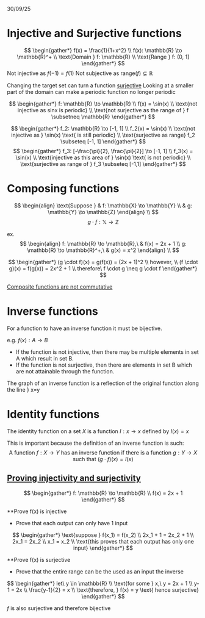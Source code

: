 30/09/25

# Injective and Surjective functions

$$
\begin{gather*}
f(x) = \frac{1}{1+x^2} \\
f(x): \mathbb{R}  \to \mathbb{R}^+ \\
\text{Domain } f: \mathbb{R} \\
\text{Range } f: (0, 1]
\end{gather*}
$$
Not injective as $f(-1) = f(1)$
Not subjective as range$(f) \subsetneq \mathbb{R}$

Changing the target set can turn a function [surjective](1.%20Functions%201.md)
Looking at a smaller part of the domain can make a periodic function no longer periodic

$$
\begin{gather*}
f: \mathbb{R} \to \mathbb{R} \\
f(x) = \sin(x) \\
\text{not injective as sinx is periodic} \\ 
\text{not surjective as the range of } f \subsetneq \mathbb{R}
\end{gather*}
$$

$$
\begin{gather*}
f_2: \mathbb{R} \to [-1, 1] \\
f_2(x) = \sin(x) \\
\text{not injective as } \sin(x) \text{ is still periodic} \\
\text{surjective as range} f_2 \subseteq [-1, 1]
\end{gather*}
$$
$$
\begin{gather*}
f_3: [-\frac{\pi}{2}, \frac{\pi}{2}] \to [-1, 1] \\
f_3(x) = \sin(x) \\
\text{injective as this area of } \sin(x) \text{ is not periodic} \\
\text{surjective as range of } f_3 \subseteq [-1,1]
\end{gather*}
$$

# Composing functions
$$
	\begin{align}
		\text{Suppose } & f: \mathbb{X} \to \mathbb{Y} \\
		& g: \mathbb{Y}  \to \mathbb{Z} 
	\end{align} \\
$$
$$
g \cdot f: \mathbb{X}  \to \mathbb{Z}  
$$

ex.
$$
\begin{align}
	f: \mathbb{R} \to \mathbb{R},\   & f(x) = 2x + 1 \\
	g: \mathbb{R} \to \mathbb{R}^+,\ & g(x) = x^2
\end{align} \\
$$

$$
\begin{gather*}
(g \cdot f)(x) = g(f(x)) = (2x + 1)^2 \\
however, \\
(f \cdot g)(x) = f(g(x)) = 2x^2 + 1 \\
therefore\  f \cdot g \neq g \cdot f
\end{gather*}
$$

<u>Composite functions are not commutative</u>

# Inverse functions

For a function to have an inverse function it must be bijective.

e.g. $f(x): A \to B$
- If the function is not injective, then there may be multiple elements in set A which result in set B.
- If the function is not surjective, then there are elements in set B which are not attainable through the function.

The graph of an inverse function is a reflection of the original function along the line } x=y

# Identity functions

The identity function on a set $X$ is a function $I: x \to x$ defined by $I(x) = x$

This is important because the definition of an inverse function is such:
$$
\text{A function } f: X \to Y \text{ has an inverse function if there is a function } g: Y \to X \text{ such that } (g \cdot f)(x) = I(x)
$$

## <u>Proving injectivity and surjectivity</u>

$$
\begin{gather*}
f: \mathbb{R} \to \mathbb{R} \\
f(x) = 2x + 1
\end{gather*}
$$

**Prove f(x) is injective 

- Prove that each output can only have 1 input

$$
\begin{gather*}
\text{suppose } f(x_1) = f(x_2) \\
2x_1 + 1 = 2x_2 + 1 \\
2x_1 = 2x_2 \\
x_1 = x_2 \\
\text{this proves that each output has only one input}
\end{gather*}
$$

**Prove f(x) is surjective 

- Prove that the entire range can be the used as an input the inverse

$$
\begin{gather*}
let\ y \in \mathbb{R} \\
\text{for  some } x,\ y = 2x + 1 \\
y-1 = 2x \\
\frac{y-1}{2} = x \\
\text{therefore, } f(x) = y \text{ hence surjective}
\end{gather*}
$$

$f$ is also surjective and therefore bijective

